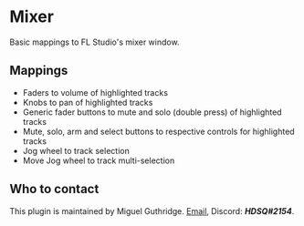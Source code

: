 
# Mixer

Basic mappings to FL Studio's mixer window.

## Mappings
* Faders to volume of highlighted tracks
* Knobs to pan of highlighted tracks
* Generic fader buttons to mute and solo (double press) of highlighted tracks
* Mute, solo, arm and select buttons to respective controls for highlighted
  tracks
* Jog wheel to track selection
* Move Jog wheel to track multi-selection

## Who to contact
This plugin is maintained by Miguel Guthridge. [Email](mailto:hdsq@outlook.com),
Discord: ***HDSQ#2154***.
